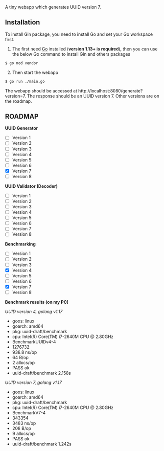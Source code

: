 A tiny webapp which generates UUID version 7.



## Installation

To install Gin package, you need to install Go and set your Go workspace first.

1. The first need [Go](https://golang.org/) installed (**version 1.13+ is required**), then you can use the below Go command to install Gin and others packages

```sh
$ go mod vendor
```
2. Then start the webapp

```sh
$ go run ./main.go
```
The webapp should be accessed at http://localhost:8080/generate?version=7. The response should be an UUID version 7. Other versions are on the roadmap.
## ROADMAP
**UUID Generator**
- [ ] Version 1
- [ ] Version 2
- [ ] Version 3
- [ ] Version 4
- [ ] Version 5
- [ ] Version 6
- [x] Version 7
- [ ] Version 8

**UUID Validator (Decoder)**

- [ ] Version 1
- [ ] Version 2
- [ ] Version 3
- [ ] Version 4
- [ ] Version 5
- [ ] Version 6
- [ ] Version 7
- [ ] Version 8

**Benchmarking**
- [ ] Version 1
- [ ] Version 2
- [ ] Version 3
- [x] Version 4
- [ ] Version 5
- [ ] Version 6
- [x] Version 7
- [ ] Version 8

**Benchmark results (on my PC)**

*UUID version 4, golang v1.17*

- goos: linux
- goarch: amd64
- pkg: uuid-draft/benchmark
- cpu: Intel(R) Core(TM) i7-2640M CPU @ 2.80GHz
- BenchmarkUUIDv4-4
- 1276732
- 938.8 ns/op 
- 64 B/op	       
- 2 allocs/op
- PASS ok  
- uuid-draft/benchmark	2.158s

*UUID version 7, golang v1.17*
- goos: linux
- goarch: amd64
- pkg: uuid-draft/benchmark
- cpu: Intel(R) Core(TM) i7-2640M CPU @ 2.80GHz
- BenchmarkV7-4
- 343354	      
- 3483 ns/op	    
- 208 B/op	       
- 9 allocs/op
- PASS ok  
- uuid-draft/benchmark	1.242s